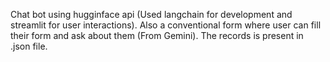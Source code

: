 Chat bot using hugginface api (Used langchain for development and streamlit for user interactions). 
Also a conventional form where user can fill their form and ask about them (From Gemini). 
The records is present in .json file.
